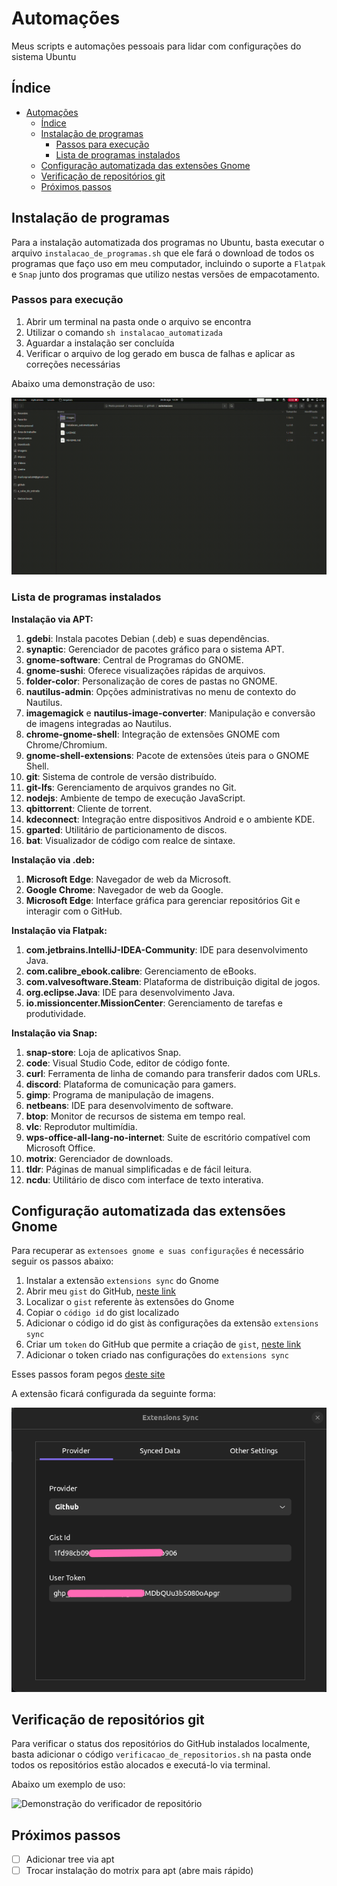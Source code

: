 # Automações

Meus scripts e automações pessoais para lidar com configurações do sistema Ubuntu

## Índice

- [Automações](#automações)
  - [Índice](#índice)
  - [Instalação de programas](#instalação-de-programas)
    - [Passos para execução](#passos-para-execução)
    - [Lista de programas instalados](#lista-de-programas-instalados)
  - [Configuração automatizada das extensões Gnome](#configuração-automatizada-das-extensões-gnome)
  - [Verificação de repositórios git](#verificação-de-repositórios-git)
  - [Próximos passos](#próximos-passos)

## Instalação de programas

Para a instalação automatizada dos programas no Ubuntu, basta executar o arquivo `instalacao_de_programas.sh` que ele fará o download de todos os programas que faço uso em meu computador, incluindo o suporte a `Flatpak` e `Snap` junto dos programas que utilizo nestas versões de empacotamento.

### Passos para execução

1. Abrir um terminal na pasta onde o arquivo se encontra
2. Utilizar o comando `sh instalacao_automatizada`
3. Aguardar a instalação ser concluída
4. Verificar o arquivo de log gerado em busca de falhas e aplicar as correções necessárias

Abaixo uma demonstração de uso:

![Demonstração de uso da instalação automatizada](./assets/demo_instalacao_de_programas.gif)

### Lista de programas instalados

__Instalação via APT:__

1. __gdebi__: Instala pacotes Debian (.deb) e suas dependências.
2. __synaptic__: Gerenciador de pacotes gráfico para o sistema APT.
3. __gnome-software__: Central de Programas do GNOME.
4. __gnome-sushi__: Oferece visualizações rápidas de arquivos.
5. __folder-color__: Personalização de cores de pastas no GNOME.
6. __nautilus-admin__: Opções administrativas no menu de contexto do Nautilus.
7. __imagemagick__ e __nautilus-image-converter__: Manipulação e conversão de imagens integradas ao Nautilus.
8. __chrome-gnome-shell__: Integração de extensões GNOME com Chrome/Chromium.
9. __gnome-shell-extensions__: Pacote de extensões úteis para o GNOME Shell.
10. __git__: Sistema de controle de versão distribuído.
11. __git-lfs__: Gerenciamento de arquivos grandes no Git.
12. __nodejs__: Ambiente de tempo de execução JavaScript.
13. __qbittorrent__: Cliente de torrent.
14. __kdeconnect__: Integração entre dispositivos Android e o ambiente KDE.
15. __gparted__: Utilitário de particionamento de discos.
16. __bat__: Visualizador de código com realce de sintaxe.

__Instalação via .deb:__

1. __Microsoft Edge__: Navegador de web da Microsoft.
2. __Google Chrome__: Navegador de web da Google.
3. __Microsoft Edge__: Interface gráfica para gerenciar repositórios Git e interagir com o GitHub.

__Instalação via Flatpak:__

1. __com.jetbrains.IntelliJ-IDEA-Community__: IDE para desenvolvimento Java.
2. __com.calibre_ebook.calibre__: Gerenciamento de eBooks.
3. __com.valvesoftware.Steam__: Plataforma de distribuição digital de jogos.
4. __org.eclipse.Java__: IDE para desenvolvimento Java.
5. __io.missioncenter.MissionCenter__: Gerenciamento de tarefas e produtividade.

__Instalação via Snap:__

1. __snap-store__: Loja de aplicativos Snap.
2. __code__: Visual Studio Code, editor de código fonte.
3. __curl__: Ferramenta de linha de comando para transferir dados com URLs.
4. __discord__: Plataforma de comunicação para gamers.
5. __gimp__: Programa de manipulação de imagens.
6. __netbeans__: IDE para desenvolvimento de software.
7. __btop__: Monitor de recursos de sistema em tempo real.
8. __vlc__: Reprodutor multimídia.
9. __wps-office-all-lang-no-internet__: Suite de escritório compatível com Microsoft Office.
10. __motrix__: Gerenciador de downloads.
11. __tldr__: Páginas de manual simplificadas e de fácil leitura.
12. __ncdu__: Utilitário de disco com interface de texto interativa.

## Configuração automatizada das extensões Gnome

Para recuperar as `extensoes gnome e suas configurações` é necessário seguir os passos abaixo:

1. Instalar a extensão `extensions sync` do Gnome
2. Abrir meu `gist` do GitHub, [neste link](https://gist.github.com/)
3. Localizar o `gist` referente às extensões do Gnome
4. Copiar o `código id` do gist localizado
5. Adicionar o código id do gist às configurações da extensão `extensions sync`
6. Criar um `token` do GitHub que permite a criação de `gist`, [neste link](https://github.com/settings/tokens/new)
7. Adicionar o token criado nas configurações do `extensions sync`

Esses passos foram pegos [deste site](https://sempreupdate.com.br/como-sincronizar-extensoes-do-gnome-shell-entre-desktops/)

A extensão ficará configurada da seguinte forma:

![Exemplo da extensão Extension Sync](./assets/example_extensions_sync.png)

## Verificação de repositórios git

Para verificar o status dos repositórios do GitHub instalados localmente, basta adicionar o código `verificacao_de_repositorios.sh` na pasta onde todos os repositórios estão alocados e executá-lo via terminal.

Abaixo um exemplo de uso:

![Demonstração do verificador de repositório](assets/demo_verificacao_de_repositorios.gif)

## Próximos passos

- [ ] Adicionar tree via apt
- [ ] Trocar instalação do motrix para apt (abre mais rápido)
